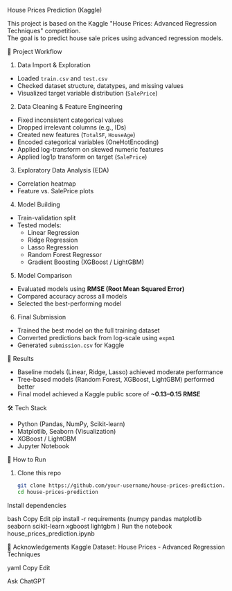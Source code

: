 House Prices Prediction (Kaggle)

This project is based on the Kaggle "House Prices: Advanced Regression Techniques" competition.  
The goal is to predict house sale prices using advanced regression models.

📂 Project Workflow

1. Data Import & Exploration
- Loaded `train.csv` and `test.csv`
- Checked dataset structure, datatypes, and missing values
- Visualized target variable distribution (`SalePrice`)

2. Data Cleaning & Feature Engineering
- Fixed inconsistent categorical values
- Dropped irrelevant columns (e.g., IDs)
- Created new features (`TotalSF`, `HouseAge`)
- Encoded categorical variables (OneHotEncoding)
- Applied log-transform on skewed numeric features
- Applied log1p transform on target (`SalePrice`)

3. Exploratory Data Analysis (EDA)
- Correlation heatmap
- Feature vs. SalePrice plots

4. Model Building
- Train-validation split
- Tested models:
  - Linear Regression
  - Ridge Regression
  - Lasso Regression
  - Random Forest Regressor
  - Gradient Boosting (XGBoost / LightGBM)

5. Model Comparison
- Evaluated models using **RMSE (Root Mean Squared Error)**
- Compared accuracy across all models
- Selected the best-performing model

6. Final Submission
- Trained the best model on the full training dataset
- Converted predictions back from log-scale using `expm1`
- Generated `submission.csv` for Kaggle


🚀 Results
- Baseline models (Linear, Ridge, Lasso) achieved moderate performance  
- Tree-based models (Random Forest, XGBoost, LightGBM) performed better  
- Final model achieved a Kaggle public score of **~0.13–0.15 RMSE**


🛠️ Tech Stack
- Python (Pandas, NumPy, Scikit-learn)
- Matplotlib, Seaborn (Visualization)
- XGBoost / LightGBM
- Jupyter Notebook

📌 How to Run
1. Clone this repo  
   ```bash
   git clone https://github.com/your-username/house-prices-prediction.git
   cd house-prices-prediction
Install dependencies

bash
Copy
Edit
pip install -r requirements
(numpy
pandas
matplotlib
seaborn
scikit-learn
xgboost
lightgbm
)
Run the notebook house_prices_prediction.ipynb

📜 Acknowledgements
Kaggle Dataset: House Prices - Advanced Regression Techniques

yaml
Copy
Edit











Ask ChatGPT
